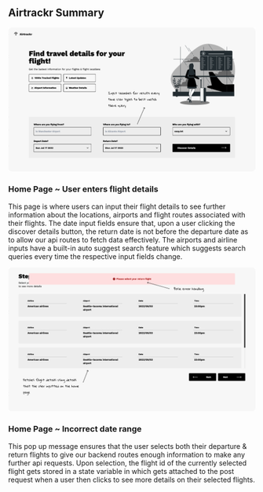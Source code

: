 ## Airtrackr Summary

![This is an image](/media/summary/a_home.jpg)

### Home Page ~ User enters flight details

This page is where users can input their flight details to see further information about the locations, airports and flight routes associated with their flights. The date input fields ensure that, upon a user clicking the discover details button, the return date is not before the departure date as to allow our api routes to fetch data effectively. The airports and airline inputs have a built-in auto suggest search feature which suggests search queries every time the respective input fields change.

![This is an image](/media/summary/a_errorH.jpg)

### Home Page ~ Incorrect date range

This pop up message ensures that the user selects both their departure & return flights to give our backend routes enough information to make any further api requests. Upon selection, the flight id of the currently selected flight gets stored in a state variable in which gets attached to the post request when a user then clicks to see more details on their selected flights.
